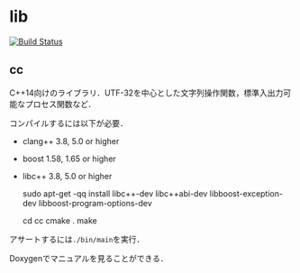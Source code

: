 # lib

[![Build Status](https://travis-ci.org/noyuno/lib.svg?branch=master)](https://travis-ci.org/noyuno/lib)

## cc

C++14向けのライブラリ．UTF-32を中心とした文字列操作関数，標準入出力可能なプロセス関数など．

コンパイルするには以下が必要．

- clang++ 3.8, 5.0 or higher
- boost 1.58, 1.65 or higher
- libc++ 3.8, 5.0 or higher

    sudo apt-get -qq install libc++-dev libc++abi-dev libboost-exception-dev libboost-program-options-dev

    cd cc
    cmake .
    make

アサートするには`./bin/main`を実行．

Doxygenでマニュアルを見ることができる．


